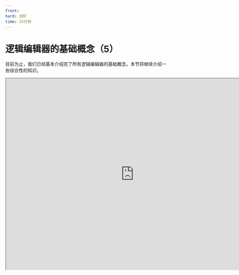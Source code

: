 ```yaml
---
front:
hard: 进阶
time: 15分钟
---
```

# 逻辑编辑器的基础概念（5）

目前为止，我们已经基本介绍完了所有逻辑编辑器的基础概念。本节将继续介绍一些综合性的知识。

<iframe src="https://cc.163.com/act/m/daily/iframeplayer/?id=63286681a240f794f8c5fbb7" width="800" height="600" allow="fullscreen"/>

## 零件节点和SDK节点

相信在之前的学习过程中，大家都已经注意到了，很多接口或者事件，都同时拥有零件节点和SDK节点。

如果属于只有零件节点或SDK的接口或者事件，我们可以直接使用这个SDK或零件节点。

那么在某个接口或者事件，同时拥有零件和SDK节点的情况下，该如何选择呢？

![](./images/68.png)

上面的图片同样都是生成爆炸接口，但是左侧是SDK接口，右侧是零件接口。

可以很清晰地发现，除了第一个参数外，其他所有参数都是一致的。SDK接口的第一个参数是存档ID，需要调用`GetLevelId`接口来获取，而零件接口第一个参数是调用对象，可以不填写。

那么就可以从接口的节点方面，就可以很轻松地看出来，SDK接口需要额外多传入一个存档ID的参数，而零件接口不需要。显而易见，零件接口更加的方便。

对于事件来说，SDK接口和零件接口基本是一致的，只不过零件事件的使用需要和它所挂接的预设的类型匹配，否则有可能无法正常工作。

## 非空预设和空预设

在本章之前的所有内容中，我们都是把蓝图零件挂接在一个具体的预设上的，即非空预设。例如我们之前制作的监听实体受伤的事件，就是在玩家预设上挂接了一个蓝图零件。

但是，其实在预设分类中，还有一个比较特殊的预设，那就是空预设。

![](./images/70.png)

空预设不和任何实体、方块等游戏内元素挂钩，直接创建空预设并挂载蓝图零件会无法使用。

![](./images/71.png)

只有在空预设的属性处，勾选预加载，才会主动生效这个预设，在(0,100,0)的位置。具体说明可以把鼠标移动到预加载标签上进行查看。

如果勾选常加载，就不会随着区块卸载而取消加载这个预设。

一般来说，如果制作一些通用的蓝图零件，可以在空预设上挂接蓝图零件，并且勾选预加载和常加载，通过监听SDK事件来实现需要的功能。

## 课后作业

现在相信各位已经对于逻辑编辑器的基础用法基本上都了解了，那么现在尝试使用逻辑编辑器和预设功能，制作一个完整的玩法功能吧！

**作业要求：**

利用开发者工作台的编辑器，制作出一个幸运方块玩法

### 操作步骤

首先新建一个空白附加包。在关卡编辑器的菜单栏，找到作品，更改命名空间为`luckyblock`，这样我们的mod名就不再是随机的字符，同时如果玩家使用指令给予物品也更方便辨认。

![](./images/105.png)

接下来我们新建一个方块配置，命名为`luckyblock`，数据模板选择发光的普通方块。

自己绘制一个幸运方块的贴图，或者将下放的贴图保存，然后复制到`textures/blocks`中。

![](./images/lucky_block.png)

![](./images/106.png)

然后设置一些相关属性，设置后如图所示。

![](./images/107.png)

这样我们就得到了一个会发光的，挖掉可以正常掉落的幸运方块。但是它还没有任何的实际功能。

接下来我们创建一个玩家预设，并且新建并挂载一个名为`LuckyBlock`的蓝图零件。

![](./images/108.png)

接下来打开`LuckyBlockPart`的蓝图逻辑，我们需要监听方块即将破坏的事件，判断是不是幸运方块，并且取消掉落物生成，再触发一个随机事件。

监听`ServerPlayerTryDestroyBlockEvent`零件事件，并将方块标识符和`luckyblock:luckyblock`进行字符串比较，如果`=`再进行下一步，将args中的`spawnResources`设置为False

![](./images/109.png)

![](./images/110.png)

接下来就是事件的随机了，我们这里简单做一个随机生成生物。要随机生成生物，我们首先就应该有一个随机的生物identifier列表。

首先在左侧变量窗口，我们新建一个`randomList`变量，定义它为我们的生物随机列表。

并且在服务端初始化时，给其赋值。

列表中我们这里给3个值，`minecraft:zombie`,`minecraft:skeleton`,`minecraft:creeper`，代表3种怪物。

![](./images/111.png)

接下来获取变量randomList，然后根据它的最大长度，进行随机，取一个[0,数量)的整数值，获取randomList中的属性，这样就可以得到一个随机的实体id。

![](./images/112.png)

接下来通过类型创建实体，实体类型就是我们随机获得的值。

![](./images/113.png)

最后将数据进行传递，生成坐标、纬度ID通过事件的参数获得，生成面向为一个0 0的二维坐标。

这样我们就完成了一个可以随机刷新生物的随机方块，那么更多的随机事件就可以由大家自行去探索。

![](./images/114.png)